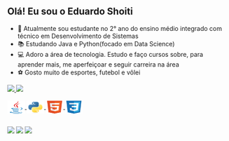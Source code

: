 ## Olá! Eu sou o Eduardo Shoiti

- 🔭 Atualmente sou estudante no 2° ano do ensino médio integrado com técnico em Desenvolvimento de Sistemas
- 📚 Estudando Java e Python(focado em Data Science)
- 💻 Adoro a área de tecnologia. Estudo e faço cursos sobre, para aprender mais, me aperfeiçoar e seguir carreira na área
- ⚽ Gosto muito de esportes, futebol e vôlei

 <div>
  <a href="https://github.com/EduardoShoiti">
  <img height="165em" src="https://github-readme-stats.vercel.app/api?username=EduardoShoiti&show_icons=true&theme=dark&include_all_commits=true&count_private=true"/>
  <img height="165em" src="https://github-readme-stats.vercel.app/api/top-langs/?username=EduardoShoiti&layout=compact&langs_count=7&theme=dark"/>
</div>
  
<div style="display: inline_block"><br>
  <img align="center" alt="Java" height="30" width="40" src="https://raw.githubusercontent.com/devicons/devicon/master/icons/java/java-original.svg">
  <img align="center" alt="Python" height="30" width="40" src="https://raw.githubusercontent.com/devicons/devicon/master/icons/python/python-original.svg">
  <img align="center" alt="HTML" height="30" width="40" src="https://raw.githubusercontent.com/devicons/devicon/master/icons/html5/html5-original.svg">
  <img align="center" alt="CSS" height="30" width="40" src="https://raw.githubusercontent.com/devicons/devicon/master/icons/css3/css3-original.svg">  
</div>
  
  ## 
  
<div>
  
  <a href="https://www.linkedin.com/in/eduardo-shoiti-9a2529207/" target="_blank"><img src="https://img.shields.io/badge/-LinkedIn-%230077B5?style=for-the-badge&logo=linkedin&logoColor=white"></a> 
  <a href="https://www.instagram.com/eduardo_shoiti/" target="_blank"><img src="https://img.shields.io/badge/-Instagram-%23E4405F?style=for-the-badge&logo=instagram&logoColor=white"></a>
  <a href = "mailto:shoitiaragaki@gmail.com" target="_blank"><img src="https://img.shields.io/badge/-Gmail-%23333?style=for-the-badge&logo=gmail&logoColor=white"></a>   
  
</div>
